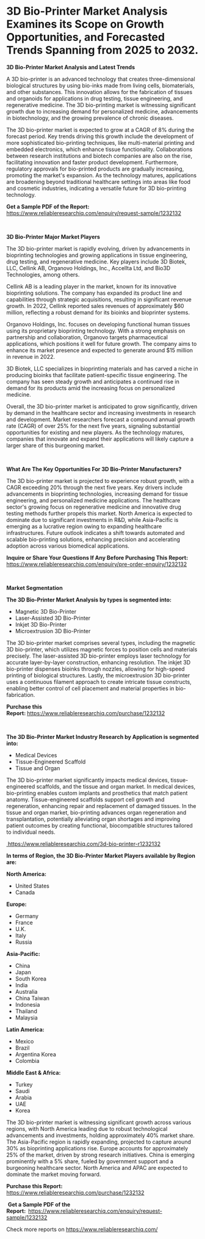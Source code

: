 <p><h1>3D Bio-Printer Market Analysis Examines its Scope on Growth Opportunities, and Forecasted Trends Spanning from 2025 to 2032.</h1></p><p><strong>3D Bio-Printer Market Analysis and Latest Trends</strong></p>
<p><p>A 3D bio-printer is an advanced technology that creates three-dimensional biological structures by using bio-inks made from living cells, biomaterials, and other substances. This innovation allows for the fabrication of tissues and organoids for applications in drug testing, tissue engineering, and regenerative medicine. The 3D bio-printing market is witnessing significant growth due to increasing demand for personalized medicine, advancements in biotechnology, and the growing prevalence of chronic diseases.</p><p>The 3D bio-printer market is expected to grow at a CAGR of 8% during the forecast period. Key trends driving this growth include the development of more sophisticated bio-printing techniques, like multi-material printing and embedded electronics, which enhance tissue functionality. Collaborations between research institutions and biotech companies are also on the rise, facilitating innovation and faster product development. Furthermore, regulatory approvals for bio-printed products are gradually increasing, promoting the market's expansion. As the technology matures, applications are broadening beyond traditional healthcare settings into areas like food and cosmetic industries, indicating a versatile future for 3D bio-printing technology.</p></p>
<p><strong>Get a Sample PDF of the Report:&nbsp;</strong> <a href="https://www.reliableresearchiq.com/enquiry/request-sample/1232132?utm_campaign=2455&utm_medium=2&utm_source=Github&utm_content=ia&utm_term=11042025&utm_id=3d-bio-printer">https://www.reliableresearchiq.com/enquiry/request-sample/1232132</a></p>
<p>&nbsp;</p>
<p><strong>3D Bio-Printer Major Market Players</strong></p>
<p><p>The 3D bio-printer market is rapidly evolving, driven by advancements in bioprinting technologies and growing applications in tissue engineering, drug testing, and regenerative medicine. Key players include 3D Biotek, LLC, Cellink AB, Organovo Holdings, Inc., Accellta Ltd, and Bio3D Technologies, among others. </p><p>Cellink AB is a leading player in the market, known for its innovative bioprinting solutions. The company has expanded its product line and capabilities through strategic acquisitions, resulting in significant revenue growth. In 2022, Cellink reported sales revenues of approximately $60 million, reflecting a robust demand for its bioinks and bioprinter systems.</p><p>Organovo Holdings, Inc. focuses on developing functional human tissues using its proprietary bioprinting technology. With a strong emphasis on partnership and collaboration, Organovo targets pharmaceutical applications, which positions it well for future growth. The company aims to enhance its market presence and expected to generate around $15 million in revenue in 2022.</p><p>3D Biotek, LLC specializes in bioprinting materials and has carved a niche in producing bioinks that facilitate patient-specific tissue engineering. The company has seen steady growth and anticipates a continued rise in demand for its products amid the increasing focus on personalized medicine.</p><p>Overall, the 3D bio-printer market is anticipated to grow significantly, driven by demand in the healthcare sector and increasing investments in research and development. Market researchers forecast a compound annual growth rate (CAGR) of over 25% for the next five years, signaling substantial opportunities for existing and new players. As the technology matures, companies that innovate and expand their applications will likely capture a larger share of this burgeoning market.</p></p>
<p>&nbsp;</p>
<p><strong>What Are The Key Opportunities For 3D Bio-Printer Manufacturers?</strong></p>
<p><p>The 3D bio-printer market is projected to experience robust growth, with a CAGR exceeding 20% through the next five years. Key drivers include advancements in bioprinting technologies, increasing demand for tissue engineering, and personalized medicine applications. The healthcare sector's growing focus on regenerative medicine and innovative drug testing methods further propels this market. North America is expected to dominate due to significant investments in R&D, while Asia-Pacific is emerging as a lucrative region owing to expanding healthcare infrastructures. Future outlook indicates a shift towards automated and scalable bio-printing solutions, enhancing precision and accelerating adoption across various biomedical applications.</p></p>
<p><strong>Inquire or Share Your Questions If Any Before Purchasing This Report:</strong> <a href="https://www.reliableresearchiq.com/enquiry/pre-order-enquiry/1232132?utm_campaign=2455&utm_medium=2&utm_source=Github&utm_content=ia&utm_term=11042025&utm_id=3d-bio-printer">https://www.reliableresearchiq.com/enquiry/pre-order-enquiry/1232132</a></p>
<p>&nbsp;</p>
<p><strong>Market Segmentation</strong></p>
<p><strong>The 3D Bio-Printer Market Analysis by types is segmented into:</strong></p>
<p><ul><li>Magnetic 3D Bio-Printer</li><li>Laser-Assisted 3D Bio-Printer</li><li>Inkjet 3D Bio-Printer</li><li>Microextrusion 3D Bio-Printer</li></ul></p>
<p><p>The 3D bio-printer market comprises several types, including the magnetic 3D bio-printer, which utilizes magnetic forces to position cells and materials precisely. The laser-assisted 3D bio-printer employs laser technology for accurate layer-by-layer construction, enhancing resolution. The inkjet 3D bio-printer dispenses bioinks through nozzles, allowing for high-speed printing of biological structures. Lastly, the microextrusion 3D bio-printer uses a continuous filament approach to create intricate tissue constructs, enabling better control of cell placement and material properties in bio-fabrication.</p></p>
<p><strong>Purchase this Report:&nbsp;</strong><a href="https://www.reliableresearchiq.com/purchase/1232132?utm_campaign=2455&utm_medium=2&utm_source=Github&utm_content=ia&utm_term=11042025&utm_id=3d-bio-printer">https://www.reliableresearchiq.com/purchase/1232132</a></p>
<p>&nbsp;</p>
<p><strong>The 3D Bio-Printer Market Industry Research by Application is segmented into:</strong></p>
<p><ul><li>Medical Devices</li><li>Tissue-Engineered Scaffold</li><li>Tissue and Organ</li></ul></p>
<p><p>The 3D bio-printer market significantly impacts medical devices, tissue-engineered scaffolds, and the tissue and organ market. In medical devices, bio-printing enables custom implants and prosthetics that match patient anatomy. Tissue-engineered scaffolds support cell growth and regeneration, enhancing repair and replacement of damaged tissues. In the tissue and organ market, bio-printing advances organ regeneration and transplantation, potentially alleviating organ shortages and improving patient outcomes by creating functional, biocompatible structures tailored to individual needs.</p></p>
<p><a href="https://www.reliableresearchiq.com/3d-bio-printer-r1232132?utm_campaign=2455&utm_medium=2&utm_source=Github&utm_content=ia&utm_term=11042025&utm_id=3d-bio-printer">&nbsp;https://www.reliableresearchiq.com/3d-bio-printer-r1232132</a></p>
<p><strong>In terms of Region, the 3D Bio-Printer Market Players available by Region are:</strong></p>
<p>
    <p> <strong> North America: </strong>
        <ul>
            <li>United States</li>
            <li>Canada</li>
        </ul>
        </p> 
    <p> <strong> Europe: </strong>
        <ul>
            <li>Germany</li>
            <li>France</li>
            <li>U.K.</li>
            <li>Italy</li>
            <li>Russia</li>
        </ul>
        </p> 
    <p> <strong> Asia-Pacific: </strong>
        <ul>
            <li>China</li>
            <li>Japan</li>
            <li>South Korea</li>
            <li>India</li>
            <li>Australia</li>
            <li>China Taiwan</li>
            <li>Indonesia</li>
            <li>Thailand</li>
            <li>Malaysia</li>
        </ul>
        </p> 
    <p> <strong> Latin America: </strong>
        <ul>
            <li>Mexico</li>
            <li>Brazil</li>
            <li>Argentina Korea</li>
            <li>Colombia</li>
        </ul>
        </p> 
    <p> <strong> Middle East & Africa: </strong>
        <ul>
            <li>Turkey</li>
            <li>Saudi</li>
            <li>Arabia</li>
            <li>UAE</li>
            <li>Korea</li>
        </ul>
    </p>
    </p>
<p><p>The 3D bio-printer market is witnessing significant growth across various regions, with North America leading due to robust technological advancements and investments, holding approximately 40% market share. The Asia-Pacific region is rapidly expanding, projected to capture around 30% as bioprinting applications rise. Europe accounts for approximately 25% of the market, driven by strong research initiatives. China is emerging prominently with a 5% share, fueled by government support and a burgeoning healthcare sector. North America and APAC are expected to dominate the market moving forward.</p></p>
<p><strong>Purchase this Report: </strong><a href="https://www.reliableresearchiq.com/purchase/1232132?utm_campaign=2455&utm_medium=2&utm_source=Github&utm_content=ia&utm_term=11042025&utm_id=3d-bio-printer">https://www.reliableresearchiq.com/purchase/1232132</a></p>
<p>&nbsp;<strong>Get a Sample PDF of the Report:&nbsp;&nbsp;</strong><a href="https://www.reliableresearchiq.com/enquiry/request-sample/1232132?utm_campaign=2455&utm_medium=2&utm_source=Github&utm_content=ia&utm_term=11042025&utm_id=3d-bio-printer">https://www.reliableresearchiq.com/enquiry/request-sample/1232132</a></p>
<p><strong></strong></p>
<p>Check more reports on <a href="https://www.reliableresearchiq.com/?utm_campaign=2455&utm_medium=2&utm_source=Github&utm_content=ia&utm_term=11042025&utm_id=3d-bio-printer">https://www.reliableresearchiq.com/</a></p>
